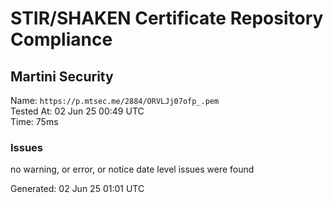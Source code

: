 # STIR/SHAKEN Certificate Repository Compliance

## Martini Security

Name: `https://p.mtsec.me/2884/ORVLJj07ofp_.pem`\
Tested At: 02 Jun 25 00:49 UTC\
Time: 75ms

### Issues

no warning, or error, or notice date level issues were found

Generated: 02 Jun 25 01:01 UTC